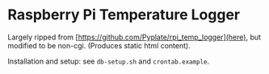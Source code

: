 Raspberry Pi Temperature Logger
===============================

Largely ripped from [https://github.com/Pyplate/rpi_temp_logger](here), but modified to be non-cgi. (Produces static html content).

Installation and setup: see `db-setup.sh` and `crontab.example`.
